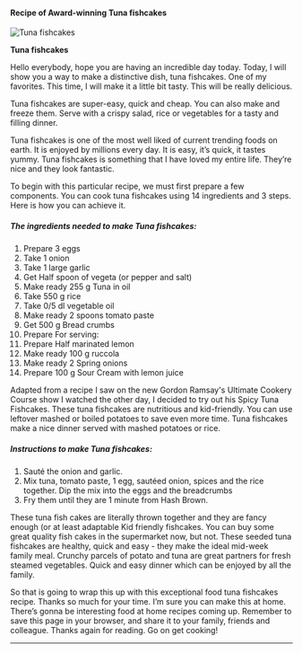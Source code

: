             

#### Recipe of Award-winning Tuna fishcakes

![Tuna fishcakes](https://img-global.cpcdn.com/recipes/6f92b39f1b36995c/751x532cq70/tuna-fishcakes-recipe-main-photo.jpg)

**Tuna fishcakes**

Hello everybody, hope you are having an incredible day today. Today, I will show you a way to make a distinctive dish, tuna fishcakes. One of my favorites. This time, I will make it a little bit tasty. This will be really delicious.

Tuna fishcakes are super-easy, quick and cheap. You can also make and freeze them. Serve with a crispy salad, rice or vegetables for a tasty and filling dinner.

Tuna fishcakes is one of the most well liked of current trending foods on earth. It is enjoyed by millions every day. It is easy, it’s quick, it tastes yummy. Tuna fishcakes is something that I have loved my entire life. They’re nice and they look fantastic.

To begin with this particular recipe, we must first prepare a few components. You can cook tuna fishcakes using 14 ingredients and 3 steps. Here is how you can achieve it.

##### The ingredients needed to make Tuna fishcakes:

1.  Prepare 3 eggs
2.  Take 1 onion
3.  Take 1 large garlic
4.  Get Half spoon of vegeta (or pepper and salt)
5.  Make ready 255 g Tuna in oil
6.  Take 550 g rice
7.  Take 0/5 dl vegetable oil
8.  Make ready 2 spoons tomato paste
9.  Get 500 g Bread crumbs
10.  Prepare For serving:
11.  Prepare Half marinated lemon
12.  Make ready 100 g ruccola
13.  Make ready 2 Spring onions
14.  Prepare 100 g Sour Cream with lemon juice

Adapted from a recipe I saw on the new Gordon Ramsay's Ultimate Cookery Course show I watched the other day, I decided to try out his Spicy Tuna Fishcakes. These tuna fishcakes are nutritious and kid-friendly. You can use leftover mashed or boiled potatoes to save even more time. Tuna fishcakes make a nice dinner served with mashed potatoes or rice.

##### Instructions to make Tuna fishcakes:

1.  Sauté the onion and garlic.
2.  Mix tuna, tomato paste, 1 egg, sautéed onion, spices and the rice together. Dip the mix into the eggs and the breadcrumbs
3.  Fry them until they are 1 minute from Hash Brown.

These tuna fish cakes are literally thrown together and they are fancy enough (or at least adaptable Kid friendly fishcakes. You can buy some great quality fish cakes in the supermarket now, but not. These seeded tuna fishcakes are healthy, quick and easy - they make the ideal mid-week family meal. Crunchy parcels of potato and tuna are great partners for fresh steamed vegetables. Quick and easy dinner which can be enjoyed by all the family.

So that is going to wrap this up with this exceptional food tuna fishcakes recipe. Thanks so much for your time. I’m sure you can make this at home. There’s gonna be interesting food at home recipes coming up. Remember to save this page in your browser, and share it to your family, friends and colleague. Thanks again for reading. Go on get cooking!

* * *